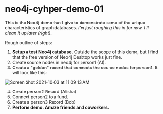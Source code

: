 # neo4j-cyhper-demo-01
This is the Neo4j demo that I give to demonstrate some of the unique characteristics of graph databases. *I'm just roughing this in for now. I'll clean it up later (right).*

Rough outline of steps:

 1. **Setup a test Neo4j database.** Outside the scope of this demo, but I find that the free version of Neo4j Desktop works just fine.
 2. Create source nodes in neo4j for person1 (Al).
 3. Create a "golden" record that connects the source nodes for person1. It will look like this:

![Screen Shot 2021-10-03 at 11 09 13 AM](https://user-images.githubusercontent.com/11652957/135764383-9850db1e-9aad-47ec-83c3-9c9bb961f9f3.png)

 4. Create person2 Record (Alisha)
 5. Connect person2 to a fund.
 6. Create a person3 Record (Bob)
 7. **Perform demo. Amaze friends and coworkers.**

